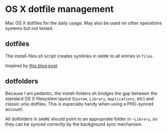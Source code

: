# OS X dotfile management

Mac OS X dotfiles for the daily usage. May also be used on other operations systems but not tested.

## dotfiles

The install-files.sh script creates symlinks in `$HOME` to all entries in `files`.

Inspired  by [this blog post](http://blog.smalleycreative.com/tutorials/using-git-and-github-to-manage-your-dotfiles/).

## dotfolders

Because I am pedantic, the install-folders.sh bridges the gap between the standard OS X filesystem layout (`System`, `Library`, `Applications`, etc) and classic unix dotfiles. This is especially handy when using  a PHD-synced account.

All dotfolders in `$HOME` should point to an appropriate folder in `~Library`, so they can be synced correctly by the background sync mechanism.